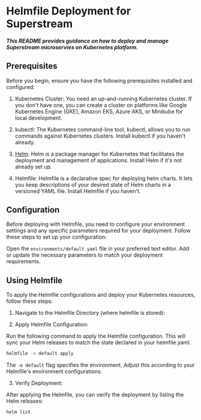 # Helmfile Deployment for Superstream
##### This README provides guidance on how to deploy and manage Superstream microservies on Kubernetes platform.

## Prerequisites
Before you begin, ensure you have the following prerequisites installed and configured:

1. Kubernetes Cluster: You need an up-and-running Kubernetes cluster. If you don't have one, you can create a cluster on platforms like Google Kubernetes Engine (GKE), Amazon EKS, Azure AKS, or Minikube for local development.

2. kubectl: The Kubernetes command-line tool, kubectl, allows you to run commands against Kubernetes clusters. Install kubectl if you haven't already.

3. [Helm](https://helm.sh/docs/intro/install/): Helm is a package manager for Kubernetes that facilitates the deployment and management of applications. Install Helm if it's not already set up.

4. Helmfile: Helmfile is a declarative spec for deploying helm charts. It lets you keep descriptions of your desired state of Helm charts in a versioned YAML file. Install Helmfile if you haven't.

## Configuration
Before deploying with Helmfile, you need to configure your environment settings and any specific parameters required for your deployment. Follow these steps to set up your configuration:

Open the `environments/default.yaml` file in your preferred text editor. Add or update the necessary parameters to match your deployment requirements.

## Using Helmfile
To apply the Helmfile configurations and deploy your Kubernetes resources, follow these steps:

1. Navigate to the Helmfile Directory (where helmfile is stored):

2. Apply Helmfile Configuration:

Run the following command to apply the Helmfile configuration. This will sync your Helm releases to match the state declared in your helmfile.yaml.

``` bash
helmfile -e default apply
```
The `-e default` flag specifies the environment. Adjust this according to your Helmfile's environment configurations.

3. Verify Deployment:

After applying the Helmfile, you can verify the deployment by listing the Helm releases:

```bash
helm list
```
